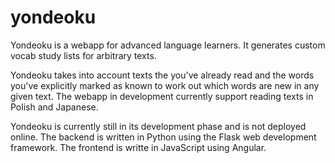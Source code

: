 # yondeoku
Yondeoku is a webapp for advanced language learners. It generates custom vocab
study lists for arbitrary texts.

Yondeoku takes into account texts the you've already read and the words you've
explicitly marked as known to work out which words are new in any given text.
The webapp in development currently support reading texts in Polish and Japanese.

Yondeoku is currently still in its development phase and is not deployed online.
The backend is written in Python using the Flask web development framework.
The frontend is writte in JavaScript using Angular.

